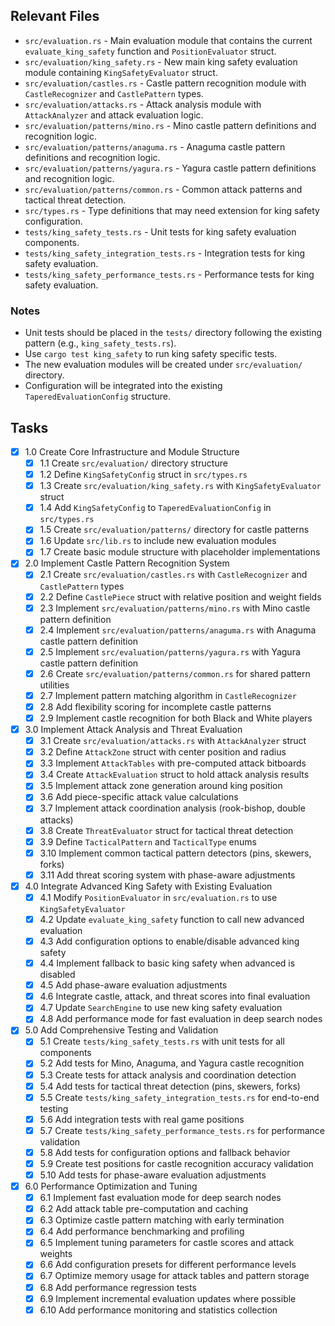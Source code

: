 ## Relevant Files

- `src/evaluation.rs` - Main evaluation module that contains the current `evaluate_king_safety` function and `PositionEvaluator` struct.
- `src/evaluation/king_safety.rs` - New main king safety evaluation module containing `KingSafetyEvaluator` struct.
- `src/evaluation/castles.rs` - Castle pattern recognition module with `CastleRecognizer` and `CastlePattern` types.
- `src/evaluation/attacks.rs` - Attack analysis module with `AttackAnalyzer` and attack evaluation logic.
- `src/evaluation/patterns/mino.rs` - Mino castle pattern definitions and recognition logic.
- `src/evaluation/patterns/anaguma.rs` - Anaguma castle pattern definitions and recognition logic.
- `src/evaluation/patterns/yagura.rs` - Yagura castle pattern definitions and recognition logic.
- `src/evaluation/patterns/common.rs` - Common attack patterns and tactical threat detection.
- `src/types.rs` - Type definitions that may need extension for king safety configuration.
- `tests/king_safety_tests.rs` - Unit tests for king safety evaluation components.
- `tests/king_safety_integration_tests.rs` - Integration tests for king safety evaluation.
- `tests/king_safety_performance_tests.rs` - Performance tests for king safety evaluation.

### Notes

- Unit tests should be placed in the `tests/` directory following the existing pattern (e.g., `king_safety_tests.rs`).
- Use `cargo test king_safety` to run king safety specific tests.
- The new evaluation modules will be created under `src/evaluation/` directory.
- Configuration will be integrated into the existing `TaperedEvaluationConfig` structure.

## Tasks

- [x] 1.0 Create Core Infrastructure and Module Structure
  - [x] 1.1 Create `src/evaluation/` directory structure
  - [x] 1.2 Define `KingSafetyConfig` struct in `src/types.rs`
  - [x] 1.3 Create `src/evaluation/king_safety.rs` with `KingSafetyEvaluator` struct
  - [x] 1.4 Add `KingSafetyConfig` to `TaperedEvaluationConfig` in `src/types.rs`
  - [x] 1.5 Create `src/evaluation/patterns/` directory for castle patterns
  - [x] 1.6 Update `src/lib.rs` to include new evaluation modules
  - [x] 1.7 Create basic module structure with placeholder implementations

- [x] 2.0 Implement Castle Pattern Recognition System
  - [x] 2.1 Create `src/evaluation/castles.rs` with `CastleRecognizer` and `CastlePattern` types
  - [x] 2.2 Define `CastlePiece` struct with relative position and weight fields
  - [x] 2.3 Implement `src/evaluation/patterns/mino.rs` with Mino castle pattern definition
  - [x] 2.4 Implement `src/evaluation/patterns/anaguma.rs` with Anaguma castle pattern definition
  - [x] 2.5 Implement `src/evaluation/patterns/yagura.rs` with Yagura castle pattern definition
  - [x] 2.6 Create `src/evaluation/patterns/common.rs` for shared pattern utilities
  - [x] 2.7 Implement pattern matching algorithm in `CastleRecognizer`
  - [x] 2.8 Add flexibility scoring for incomplete castle patterns
  - [x] 2.9 Implement castle recognition for both Black and White players

- [x] 3.0 Implement Attack Analysis and Threat Evaluation
  - [x] 3.1 Create `src/evaluation/attacks.rs` with `AttackAnalyzer` struct
  - [x] 3.2 Define `AttackZone` struct with center position and radius
  - [x] 3.3 Implement `AttackTables` with pre-computed attack bitboards
  - [x] 3.4 Create `AttackEvaluation` struct to hold attack analysis results
  - [x] 3.5 Implement attack zone generation around king position
  - [x] 3.6 Add piece-specific attack value calculations
  - [x] 3.7 Implement attack coordination analysis (rook-bishop, double attacks)
  - [x] 3.8 Create `ThreatEvaluator` struct for tactical threat detection
  - [x] 3.9 Define `TacticalPattern` and `TacticalType` enums
  - [x] 3.10 Implement common tactical pattern detectors (pins, skewers, forks)
  - [x] 3.11 Add threat scoring system with phase-aware adjustments

- [x] 4.0 Integrate Advanced King Safety with Existing Evaluation
  - [x] 4.1 Modify `PositionEvaluator` in `src/evaluation.rs` to use `KingSafetyEvaluator`
  - [x] 4.2 Update `evaluate_king_safety` function to call new advanced evaluation
  - [x] 4.3 Add configuration options to enable/disable advanced king safety
  - [x] 4.4 Implement fallback to basic king safety when advanced is disabled
  - [x] 4.5 Add phase-aware evaluation adjustments
  - [x] 4.6 Integrate castle, attack, and threat scores into final evaluation
  - [x] 4.7 Update `SearchEngine` to use new king safety evaluation
  - [x] 4.8 Add performance mode for fast evaluation in deep search nodes

- [x] 5.0 Add Comprehensive Testing and Validation
  - [x] 5.1 Create `tests/king_safety_tests.rs` with unit tests for all components
  - [x] 5.2 Add tests for Mino, Anaguma, and Yagura castle recognition
  - [x] 5.3 Create tests for attack analysis and coordination detection
  - [x] 5.4 Add tests for tactical threat detection (pins, skewers, forks)
  - [x] 5.5 Create `tests/king_safety_integration_tests.rs` for end-to-end testing
  - [x] 5.6 Add integration tests with real game positions
  - [x] 5.7 Create `tests/king_safety_performance_tests.rs` for performance validation
  - [x] 5.8 Add tests for configuration options and fallback behavior
  - [x] 5.9 Create test positions for castle recognition accuracy validation
  - [x] 5.10 Add tests for phase-aware evaluation adjustments

- [x] 6.0 Performance Optimization and Tuning
  - [x] 6.1 Implement fast evaluation mode for deep search nodes
  - [x] 6.2 Add attack table pre-computation and caching
  - [x] 6.3 Optimize castle pattern matching with early termination
  - [x] 6.4 Add performance benchmarking and profiling
  - [x] 6.5 Implement tuning parameters for castle scores and attack weights
  - [x] 6.6 Add configuration presets for different performance levels
  - [x] 6.7 Optimize memory usage for attack tables and pattern storage
  - [x] 6.8 Add performance regression tests
  - [x] 6.9 Implement incremental evaluation updates where possible
  - [x] 6.10 Add performance monitoring and statistics collection

